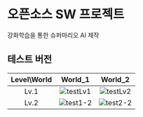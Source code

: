 # 오픈소스 SW 프로젝트
강화학습을 통한 슈퍼마리오 AI 제작

## 테스트 버전
|Level\World|World_1|World_2|
|:---:|:---:|:---:|
|Lv.1|![testLv1](https://user-images.githubusercontent.com/98371516/212639692-24d980dc-0574-4697-888e-682a20db1321.gif)|![testLv2](https://user-images.githubusercontent.com/98371516/212639710-67756de5-3283-4f08-97ff-0b3dcc7ef26b.gif)|
|Lv.2|![test1-2](https://user-images.githubusercontent.com/98371516/212643694-59510998-63dc-44fd-9f02-fc08bf425276.gif)|![test2-2](https://user-images.githubusercontent.com/98371516/212826679-f5f64e71-4dd4-4692-aea6-756190153c87.gif)|
